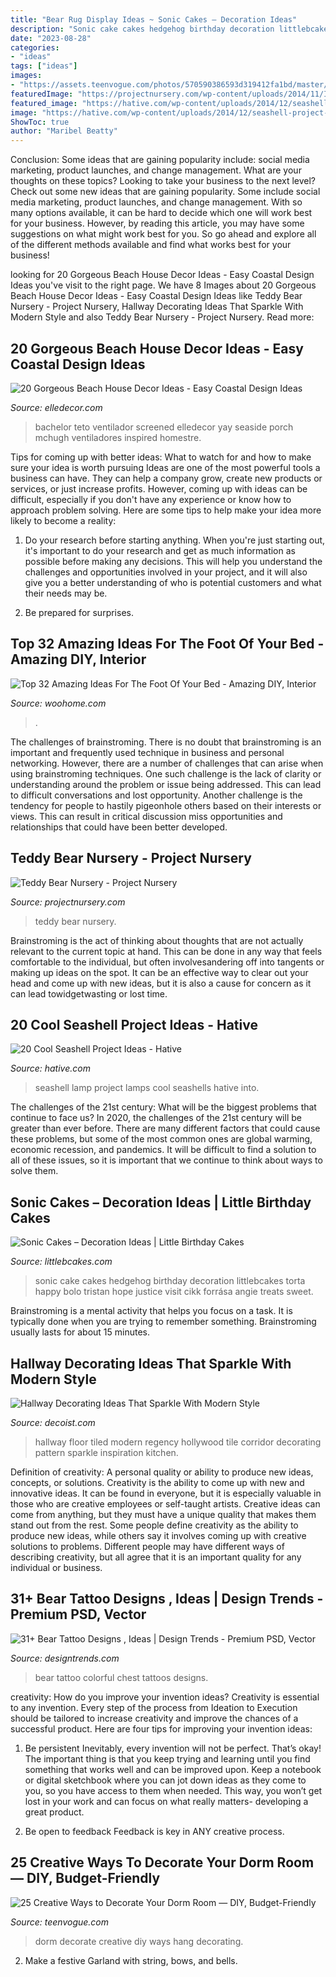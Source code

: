 ```yaml
---
title: "Bear Rug Display Ideas ~ Sonic Cakes – Decoration Ideas"
description: "Sonic cake cakes hedgehog birthday decoration littlebcakes torta happy bolo tristan hope justice visit cikk forrása angie treats sweet"
date: "2023-08-28"
categories:
- "ideas"
tags: ["ideas"]
images:
- "https://assets.teenvogue.com/photos/570590386593d319412fa1bd/master/w_1600/24.jpg"
featuredImage: "https://projectnursery.com/wp-content/uploads/2014/11/IMG_8320-682x1024.jpg"
featured_image: "https://hative.com/wp-content/uploads/2014/12/seashell-project-ideas/13-seashell-lamp.jpg"
image: "https://hative.com/wp-content/uploads/2014/12/seashell-project-ideas/13-seashell-lamp.jpg"
ShowToc: true
author: "Maribel Beatty"
---
```



Conclusion: Some ideas that are gaining popularity include: social media marketing, product launches, and change management. What are your thoughts on these topics?
Looking to take your business to the next level? Check out some new ideas that are gaining popularity. Some include social media marketing, product launches, and change management. With so many options available, it can be hard to decide which one will work best for your business. However, by reading this article, you may have some suggestions on what might work best for you. So go ahead and explore all of the different methods available and find what works best for your business!

	

		
looking for 20 Gorgeous Beach House Decor Ideas - Easy Coastal Design Ideas you've visit to the right page. We have 8 Images about 20 Gorgeous Beach House Decor Ideas - Easy Coastal Design Ideas like Teddy Bear Nursery - Project Nursery, Hallway Decorating Ideas That Sparkle With Modern Style and also Teddy Bear Nursery - Project Nursery. Read more:
		
    
## 20 Gorgeous Beach House Decor Ideas - Easy Coastal Design Ideas

<img loading=lazy src="https://hips.hearstapps.com/hmg-prod.s3.amazonaws.com/images/beach-house-decor-ideas-gallery-1468431006-long-island-home-1517335637.jpg?crop=1xw:1xh;center,top&amp;resize=768:*" onerror="this.onerror=null;this.src='https://tse4.mm.bing.net/th?id=OIP.VsrbTgXYkhjGa8XIke0KsAHaJ7&amp;pid=15.1';" alt="20 Gorgeous Beach House Decor Ideas - Easy Coastal Design Ideas">

_Source: elledecor.com_

>bachelor teto ventilador screened elledecor yay seaside porch mchugh ventiladores inspired homestre. 

	

Tips for coming up with better ideas: What to watch for and how to make sure your idea is worth pursuing
Ideas are one of the most powerful tools a business can have. They can help a company grow, create new products or services, or just increase profits. However, coming up with ideas can be difficult, especially if you don't have any experience or know how to approach problem solving. Here are some tips to help make your idea more likely to become a reality:
1. Do your research before starting anything. When you're just starting out, it's important to do your research and get as much information as possible before making any decisions. This will help you understand the challenges and opportunities involved in your project, and it will also give you a better understanding of who is potential customers and what their needs may be.

2. Be prepared for surprises.

    
## Top 32 Amazing Ideas For The Foot Of Your Bed - Amazing DIY, Interior

<img loading=lazy src="https://www.woohome.com/wp-content/uploads/2016/01/foot-of-the-bed-21.jpg" onerror="this.onerror=null;this.src='https://tse1.mm.bing.net/th?id=OIP.WdG3WzhjuZzG9Tv89AyU5AHaLK&amp;pid=15.1';" alt="Top 32 Amazing Ideas For The Foot Of Your Bed - Amazing DIY, Interior">

_Source: woohome.com_

>. 

	

The challenges of brainstroming.
There is no doubt that brainstroming is an important and frequently used technique in business and personal networking. However, there are a number of challenges that can arise when using brainstroming techniques. One such challenge is the lack of clarity or understanding around the problem or issue being addressed. This can lead to difficult conversations and lost opportunity. Another challenge is the tendency for people to hastily pigeonhole others based on their interests or views. This can result in critical discussion miss opportunities and relationships that could have been better developed.

    
## Teddy Bear Nursery - Project Nursery

<img loading=lazy src="https://projectnursery.com/wp-content/uploads/2014/11/IMG_8320-682x1024.jpg" onerror="this.onerror=null;this.src='https://tse4.mm.bing.net/th?id=OIP.5qM5AE9koktpkL-wmspoKQDHEs&amp;pid=15.1';" alt="Teddy Bear Nursery - Project Nursery">

_Source: projectnursery.com_

>teddy bear nursery. 

	

Brainstroming is the act of thinking about thoughts that are not actually relevant to the current topic at hand. This can be done in any way that feels comfortable to the individual, but often involvesandering off into tangents or making up ideas on the spot. It can be an effective way to clear out your head and come up with new ideas, but it is also a cause for concern as it can lead towidgetwasting or lost time.

    
## 20 Cool Seashell Project Ideas - Hative

<img loading=lazy src="https://hative.com/wp-content/uploads/2014/12/seashell-project-ideas/13-seashell-lamp.jpg" onerror="this.onerror=null;this.src='https://tse3.mm.bing.net/th?id=OIP.qCJraIMZYB5f4uhH387v3AHaLd&amp;pid=15.1';" alt="20 Cool Seashell Project Ideas - Hative">

_Source: hative.com_

>seashell lamp project lamps cool seashells hative into. 

	

The challenges of the 21st century: What will be the biggest problems that continue to face us?
In 2020, the challenges of the 21st century will be greater than ever before. There are many different factors that could cause these problems, but some of the most common ones are global warming, economic recession, and pandemics. It will be difficult to find a solution to all of these issues, so it is important that we continue to think about ways to solve them.

    
## Sonic Cakes – Decoration Ideas | Little Birthday Cakes

<img loading=lazy src="http://www.littlebcakes.com/wp-content/uploads/2014/05/Sonic-Cakes-768x1024.jpg" onerror="this.onerror=null;this.src='https://tse4.mm.bing.net/th?id=OIP.MyqhpkHc9yEPz6Bus1-PPAHaJ4&amp;pid=15.1';" alt="Sonic Cakes – Decoration Ideas | Little Birthday Cakes">

_Source: littlebcakes.com_

>sonic cake cakes hedgehog birthday decoration littlebcakes torta happy bolo tristan hope justice visit cikk forrása angie treats sweet. 

	

Brainstroming is a mental activity that helps you focus on a task. It is typically done when you are trying to remember something. Brainstroming usually lasts for about 15 minutes.

    
## Hallway Decorating Ideas That Sparkle With Modern Style

<img loading=lazy src="http://cdn.decoist.com/wp-content/uploads/2013/11/Tiled-floor-in-a-Hollywood-Regency-hallway.jpg" onerror="this.onerror=null;this.src='https://tse1.mm.bing.net/th?id=OIP.v2UKCKQVKukmXvQKII2B8wHaLH&amp;pid=15.1';" alt="Hallway Decorating Ideas That Sparkle With Modern Style">

_Source: decoist.com_

>hallway floor tiled modern regency hollywood tile corridor decorating pattern sparkle inspiration kitchen. 

	

Definition of creativity: A personal quality or ability to produce new ideas, concepts, or solutions.
Creativity is the ability to come up with new and innovative ideas. It can be found in everyone, but it is especially valuable in those who are creative employees or self-taught artists. Creative ideas can come from anything, but they must have a unique quality that makes them stand out from the rest. Some people define creativity as the ability to produce new ideas, while others say it involves coming up with creative solutions to problems. Different people may have different ways of describing creativity, but all agree that it is an important quality for any individual or business.

    
## 31+ Bear Tattoo Designs , Ideas | Design Trends - Premium PSD, Vector

<img loading=lazy src="https://images.designtrends.com/wp-content/uploads/2016/04/13070131/Colorful-Bear-Tattoo-Deszign-On-Chest.jpg" onerror="this.onerror=null;this.src='https://tse3.mm.bing.net/th?id=OIP.EIzIW-pFwJlAUO6ZTrV-pAHaHa&amp;pid=15.1';" alt="31+ Bear Tattoo Designs , Ideas | Design Trends - Premium PSD, Vector">

_Source: designtrends.com_

>bear tattoo colorful chest tattoos designs. 

	

creativity: How do you improve your invention ideas?
Creativity is essential to any invention. Every step of the process from Ideation to Execution should be tailored to increase creativity and improve the chances of a successful product. Here are four tips for improving your invention ideas:
1. Be persistent
Inevitably, every invention will not be perfect. That’s okay! The important thing is that you keep trying and learning until you find something that works well and can be improved upon. Keep a notebook or digital sketchbook where you can jot down ideas as they come to you, so you have access to them when needed. This way, you won’t get lost in your work and can focus on what really matters- developing a great product.

2. Be open to feedback
Feedback is key in ANY creative process.

    
## 25 Creative Ways To Decorate Your Dorm Room — DIY, Budget-Friendly

<img loading=lazy src="https://assets.teenvogue.com/photos/570590386593d319412fa1bd/master/w_1600/24.jpg" onerror="this.onerror=null;this.src='https://tse3.mm.bing.net/th?id=OIP.13w6lPcWIjxdaUgqHTuFzgHaLI&amp;pid=15.1';" alt="25 Creative Ways to Decorate Your Dorm Room — DIY, Budget-Friendly">

_Source: teenvogue.com_

>dorm decorate creative diy ways hang decorating. 

	

2. Make a festive Garland with string, bows, and bells.

